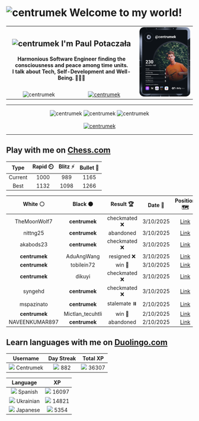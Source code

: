 <h1>
  <img
    src="https://emojis.slackmojis.com/emojis/images/1531849430/4246/blob-sunglasses.gif"
    width="30"
    alt="centrumek"
  />
  Welcome to my world!
</h1>

<table>
  <tbody>
    <tr>
      <td align="center" width="70%" colspan="2">
        <h2>
          <img
            src="https://raw.githubusercontent.com/MartinHeinz/MartinHeinz/master/wave.gif"
            width="30px"
            alt="centrumek"
          />
          I'm Paul Potaczała
        </h2>
        <h4>
          Harmonious Software Engineer finding the consciousness and peace among time units.
          <br/>
          I talk about Tech, Self-Development and Well-Being. 🌿🧘🚀
        </h4>
      </td>
      <td width="30%" rowspan="2">
        <a href="https://app.daily.dev/centrumek">
          <img
            src="./devcard.svg"
            alt="centrumek"
          />
        </a>
      </td>
    </tr>
    <tr align="center">
      <td>
        <img
          src="https://komarev.com/ghpvc/?username=centrumek&label=visitors&color=0e75b6&style=flat"
          alt="centrumek"
        >
      </td>
      <td>
        <a href="https://stackoverflow.com/users/14496012/centrumek">
          <img
            src="https://stackoverflow.com/users/flair/14496012.png?theme=dark"
            alt="centrumek"
          >
        </a>
      </td>
    </tr>
  </tbody>
</table>

---
<div align="center">
  <img 
    src="https://github-readme-stats.vercel.app/api?username=centrumek&show_icons=true&count_private=true&theme=dark&hide_border=true&hide=issues,contribs&bg_color=00000000"
    alt="centrumek"
  />
  <img
    src="https://github-readme-stats.vercel.app/api/top-langs/?username=centrumek&layout=compact&hide_border=true&theme=dark&bg_color=00000000&langs_count=6&exclude_repo=air-statistic-app"
    alt="centrumek"
  />
  <img 
    src="https://github-readme-streak-stats.herokuapp.com?user=centrumek&theme=dark&hide_border=true&background=FFFFFF00"
    alt="centrumek"
  />
  <br/>
  <br/>
  <a href="https://www.buymeacoffee.com/centrumek">
    <img
      src="https://cdn.buymeacoffee.com/buttons/v2/default-orange.png"
      height="50"
      width="210"
      alt="centrumek"
    />
  </a>
</div>

---

## Play with me on [Chess.com](https://www.chess.com/member/centrumek)

<div align="center">
<!--START_SECTION:chessStats-->
<!-- Automatically generated with https://github.com/Balastrong/chess-stats-action -->

| Type | Rapid ⏲️ | Blitz ⚡ | Bullet 🔫 |
|:---:|:---:|:---:|:---:|
| Current | 1000 | 989 | 1165 |
| Best | 1132 | 1098 | 1266 |

| White ⚪ | Black ⚫ | Result 🏆 | Date 📅 | Position 🗺️ | Type 🕕 |
|:---:|:---:|:---:|:---:|:---:|:---:|
| TheMoonWolf7 | **centrumek** | checkmated ❌ | 3/10/2025 | <a href="http://www.ee.unb.ca/cgi-bin/tervo/fen.pl?select=8/3Nn1Qk/6pr/4B3/5p2/4PPPp/3P3P/5RK1 b - - 0 38">Link</a> | Blitz |
| nittng25 | **centrumek** | abandoned  | 3/10/2025 | <a href="http://www.ee.unb.ca/cgi-bin/tervo/fen.pl?select=6N1/8/8/5RK1/5P2/6k1/8/8 b - - 0 60">Link</a> | Blitz |
| akabods23 | **centrumek** | checkmated ❌ | 3/10/2025 | <a href="http://www.ee.unb.ca/cgi-bin/tervo/fen.pl?select=rk4n1/1pQ2pr1/1B2p3/p3P2p/6pP/P1P2qP1/1P3P2/3R1RK1 b - - 9 24">Link</a> | Blitz |
| **centrumek** | AduAngWang | resigned ❌ | 3/10/2025 | <a href="http://www.ee.unb.ca/cgi-bin/tervo/fen.pl?select=6k1/b4pp1/2p5/P3r3/1P5p/3K4/8/8 w - - 0 37">Link</a> | Blitz |
| **centrumek** | tobilein72 | win 🥇 | 3/10/2025 | <a href="http://www.ee.unb.ca/cgi-bin/tervo/fen.pl?select=2Q2k2/r2R3p/4n1p1/6P1/P6P/7K/8/4r3 b - - 0 46">Link</a> | Blitz |
| **centrumek** | dikuyi | checkmated ❌ | 3/10/2025 | <a href="http://www.ee.unb.ca/cgi-bin/tervo/fen.pl?select=2k5/p1p3pp/1p6/8/8/8/P3n1PP/5q1K w - - 10 49">Link</a> | Blitz |
| syngehd | **centrumek** | checkmated ❌ | 3/10/2025 | <a href="http://www.ee.unb.ca/cgi-bin/tervo/fen.pl?select=8/R7/2p5/k2p4/2pK4/2P5/1R1n2P1/8 b - - 2 46">Link</a> | Blitz |
| mspazinato | **centrumek** | stalemate ⏸️ | 2/10/2025 | <a href="http://www.ee.unb.ca/cgi-bin/tervo/fen.pl?select=6Q1/8/8/8/3P2Pk/1K5p/PP5B/8 b - - 0 50">Link</a> | Blitz |
| **centrumek** | Mictlan_tecuhtli | win 🥇 | 2/10/2025 | <a href="http://www.ee.unb.ca/cgi-bin/tervo/fen.pl?select=rnbqkbnr/pppppppp/8/8/3P4/8/PPP1PPPP/RNBQKBNR b KQkq d3 0 1">Link</a> | Blitz |
| NAVEENKUMAR897 | **centrumek** | abandoned  | 2/10/2025 | <a href="http://www.ee.unb.ca/cgi-bin/tervo/fen.pl?select=8/4k3/8/8/1K5P/pP6/P1P3P1/8 b - - 2 45">Link</a> | Blitz |

<!--END_SECTION:chessStats-->
</div>

## Learn languages with me on [Duolingo.com](https://www.duolingo.com/profile/Centrumek)

<div align="center">
<!--START_SECTION:duolingoStats-->
<!-- Automatically generated with https://github.com/centrumek/duolingo-readme-stats-->

| Username | Day Streak | Total XP |
|:---:|:---:|:---:|
| <img src="https://raw.githubusercontent.com/centrumek/duolingo-readme-stats/main/assets/duolingo.png" height="12"> Centrumek | <img src="https://raw.githubusercontent.com/centrumek/duolingo-readme-stats/main/assets/streakfrozen.svg" height="12"> 882 | <img src="https://raw.githubusercontent.com/centrumek/duolingo-readme-stats/main/assets/xp.svg" height="12"> 36307 |

| Language | XP |
|:---:|:---:|
| <img src="https://raw.githubusercontent.com/centrumek/duolingo-readme-stats/main/assets/langs/spanish.svg" height="12"> Spanish | <img src="https://raw.githubusercontent.com/centrumek/duolingo-readme-stats/main/assets/xp.svg" height="12"> 16097 |
| <img src="https://raw.githubusercontent.com/centrumek/duolingo-readme-stats/main/assets/langs/ukrainian.svg" height="12"> Ukrainian | <img src="https://raw.githubusercontent.com/centrumek/duolingo-readme-stats/main/assets/xp.svg" height="12"> 14821 |
| <img src="https://raw.githubusercontent.com/centrumek/duolingo-readme-stats/main/assets/langs/japanese.svg" height="12"> Japanese | <img src="https://raw.githubusercontent.com/centrumek/duolingo-readme-stats/main/assets/xp.svg" height="12"> 5354 |

<!--END_SECTION:duolingoStats-->
</div>
<!--
**centrumek/centrumek** is a ✨ _special_ ✨ repository because its `README.md` (this file) appears on your GitHub profile.

Here are some ideas to get you started:

- 🔭 I’m currently working on ...
- 🌱 I’m currently learning ...
- 👯 I’m looking to collaborate on ...
- 🤔 I’m looking for help with ...
- 💬 Ask me about ...
- 📫 How to reach me: ...
- 😄 Pronouns: ...
- ⚡ Fun fact: ...
-->
